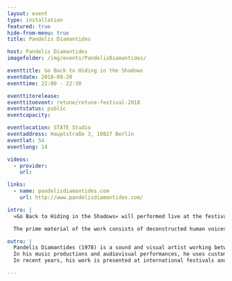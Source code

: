 ```yaml
---
layout: event
type: installation
featured: true
hide-from-menu: true
title: Pandelis Diamantides

host: Pandelis Diamantides
imagefolder: /img/events/PandelisDiamantides/

eventtitle: Go Back to Hiding in the Shadows
eventdate: 2018-09-28
eventtime: 22:00 - 22:30

eventtitorelease:
eventtitoevent: retune/retune-festival-2018
eventstatus: public
eventcapacity:

eventlocation: STATE Studio
eventaddress: Hauptstraße 3, 10827 Berlin
eventlat: 54
eventlong: 14

videos:
  - provider:
    url:

links:
  - name: pandelisdiamantides.com
    url: http://www.pandelisdiamantides.com/

intro: |
  »Go Back to Hiding in the Shadows« will performed live at the festival's closing night. It is a digital granary of processed instrumental and electronic sounds, field recordings, rock formations, plants, animals and swarms unfolds a narrative of becoming.

  The prime material of the work consists of deconstructed human voices, physical instruments and field recordings dissolved in an imagery of photographs, videos and processed visual material collected around the Troodos mountain range on the island of Cyprus.

outro: |
  Pandelis Diamantides (1978) is a sound and visual artist working between Cyprus and The Netherlands.
  In his music productions and audiovisual performances, he uses custom digital technology to create complex binary landscapes, where detailed sound compositions and electronic rhythms are enhanced by multifaceted visuals providing a true immersive experience. He performs solo under the pseudonym Microseq.
  In recent years, his work is presented at international festivals and venues including TodaysArt Festival[NL], FIBER Festival[NL], Incubate Festival[NL], Amsterdam Dance Event[NL], International Film Festival Rotterdam[NL], Stedelijk Museum[NL], Bozar Museum[BE], Mirage Festival[FR], Venice Biennale[IT], The Vortex[UK], South By Southwest Festival [USA], Leeds Digital Arts Festival (Lumen Prize)[UK], Shanghai Academy of Fine Arts[CH], SPEKTRUM Berlin[DE], AV Node Istanbul[TR], Athens Digital Arts Festival[GR], Kalamata International Dance Festival[GR], Loop Festival[CY] and International Short Film Festival Cyprus[CY].

---
```

